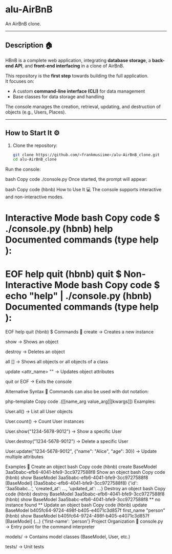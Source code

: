 # alu-AirBnB
An AirBnB clone.

---

## Description 🏠
HBnB is a complete web application, integrating **database storage**, a **back-end API**, and **front-end interfacing** in a clone of AirBnB.  

This repository is the **first step** towards building the full application.  
It focuses on:
- A custom **command-line interface (CLI)** for data management  
- Base classes for data storage and handling  

The console manages the creation, retrieval, updating, and destruction of objects (e.g., Users, Places).

---

## How to Start It ⚙️
1. Clone the repository:
   ```bash
   git clone https://github.com/<frankmusiime>/alu-AirBnB_clone.git
   cd alu-AirBnB_clone
Run the console:

bash
Copy code
./console.py
Once started, the prompt will appear:

bash
Copy code
(hbnb)
How to Use It 💻
The console supports interactive and non-interactive modes.

Interactive Mode
bash
Copy code
$ ./console.py
(hbnb) help
Documented commands (type help <topic>):
========================================
EOF  help  quit
(hbnb) quit
$
Non-Interactive Mode
bash
Copy code
$ echo "help" | ./console.py
(hbnb)
Documented commands (type help <topic>):
========================================
EOF  help  quit
(hbnb)
$
Commands 📝
create <class> → Creates a new instance

show <class> <id> → Shows an object

destroy <class> <id> → Deletes an object

all [<class>] → Shows all objects or all objects of a class

update <class> <id> <attr_name> "<value>" → Updates object attributes

quit or EOF → Exits the console

Alternative Syntax 🔀
Commands can also be used with dot notation:

php-template
Copy code
<class name>.<command>([<id>[name_arg value_arg]|[kwargs]])
Examples:

User.all() → List all User objects

User.count() → Count User instances

User.show("1234-5678-9012") → Show a specific User

User.destroy("1234-5678-9012") → Delete a specific User

User.update("1234-5678-9012", {"name": "Alice", "age": 30}) → Update multiple attributes

Examples 🚀
Create an object
bash
Copy code
(hbnb) create BaseModel
3aa5babc-efb6-4041-bfe9-3cc9727588f8
Show an object
bash
Copy code
(hbnb) show BaseModel 3aa5babc-efb6-4041-bfe9-3cc9727588f8
[BaseModel] (3aa5babc-efb6-4041-bfe9-3cc9727588f8) {'id': '3aa5babc...', 'created_at': ..., 'updated_at': ...}
Destroy an object
bash
Copy code
(hbnb) destroy BaseModel 3aa5babc-efb6-4041-bfe9-3cc9727588f8
(hbnb) show BaseModel 3aa5babc-efb6-4041-bfe9-3cc9727588f8
** no instance found **
Update an object
bash
Copy code
(hbnb) update BaseModel b405fc64-9724-498f-b405-e4071c3d857f first_name "person"
(hbnb) show BaseModel b405fc64-9724-498f-b405-e4071c3d857f
[BaseModel] (...) {'first-name': 'person'}
Project Organization 📂
console.py → Entry point for the command interpreter

models/ → Contains model classes (BaseModel, User, etc.)

tests/ → Unit tests